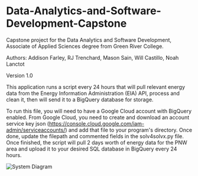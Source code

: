 # Data-Analytics-and-Software-Development-Capstone

Capstone project for the Data Analytics and Software Development, Associate of Applied Sciences degree from Green River College.

Authors: Addison Farley, RJ Trenchard, Mason Sain, Will Castillo, Noah Lanctot

Version 1.0

This application runs a script every 24 hours that will pull relevant energy data from the Energy Information Administration (EIA) API, process and clean it, then will send it to a BigQuery database for storage.

To run this file, you will need to have a Google Cloud account with BigQuery enabled. From Google Cloud, you need to create and download an account service key json (https://console.cloud.google.com/iam-admin/serviceaccounts/) and add that file to your program's directory. Once done, update the filepath and commented fields in the solv4solvx.py file. Once finished, the script will pull 2 days worth of energy data for the PNW area and upload it to your desired SQL database in BigQuery every 24 hours.

![System Diagram](https://github.com/AddisonFarley/SDEV-280-Capstone/assets/93640684/be911ae9-fa23-4860-b27a-48c698645905)

